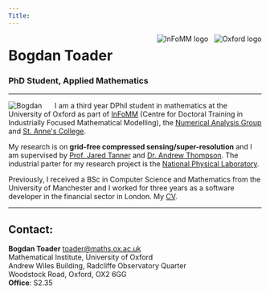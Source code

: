 ```yaml
---
Title: 
---
```


[<img src="/img/oxlogo.png" style="max-height:68px;min-width:40px;float:right;" alt="Oxford logo" />](https://www.maths.ox.ac.uk)
[<img src="/img/InFoMM.png" style="max-height:68px;min-width:40px;float:right;margin-right:12px;margin-bottom:17px;" alt="InFoMM logo" />](https://www.maths.ox.ac.uk/study-here/postgraduate-study/industrially-focused-mathematical-modelling-epsrc-cdt)


# Bogdan Toader
### PhD Student, Applied Mathematics


---

<img src="/img/me_square.png" style="max-width:25%;min-width:40px;float:left;margin-right:5%;border-radius:4%" alt="Bogdan" />


I am a third year DPhil student in mathematics at 
the University of Oxford as part of 
[InFoMM](https://www.maths.ox.ac.uk/study-here/postgraduate-study/industrially-focused-mathematical-modelling-epsrc-cdt) (Centre for Doctoral Training in Industrially Focused Mathematical Modelling),
the [Numerical Analysis Group](https://www.maths.ox.ac.uk/groups/numerical-analysis)
and [St. Anne's College](http://www.st-annes.ox.ac.uk/home).

My research is on **grid-free compressed sensing/super-resolution** and I am supervised by 
[Prof. Jared Tanner](https://people.maths.ox.ac.uk/tanner/) and 
[Dr. Andrew Thompson](https://people.maths.ox.ac.uk/thompson/). The industrial parter for my research project is the 
[National Physical Laboratory](http://www.npl.co.uk/).

Previously, I received a BSc in Computer Science and Mathematics from 
the University of Manchester and I worked for three years
as a software developer in the financial sector in London.
My [CV](Bogdan_Toader_CV_Aug2018.pdf).

---

## Contact:

**Bogdan Toader**  [toader@maths.ox.ac.uk](mailto:toader@maths.ox.ac.uk)</br>
Mathematical Institute, University of Oxford </br>
Andrew Wiles Building, Radcliffe Observatory Quarter</br>
Woodstock Road, Oxford, OX2 6GG</br>
**Office**: S2.35




